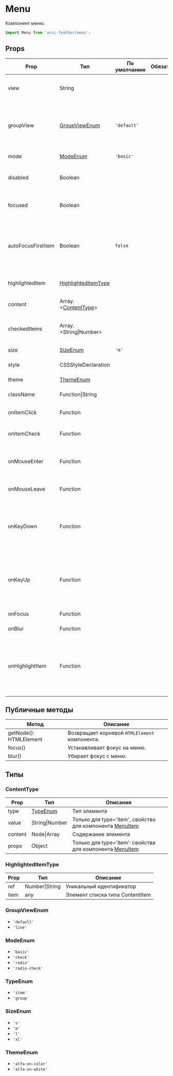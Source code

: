 # Menu

Компонент меню.

```javascript
import Menu from 'arui-feather/menu';
```




## Props


| Prop  | Тип  | По умолчанию | Обязательный | Описание |
| ----- | ---- | ------------ | ------------ |----------|
| view | String |  |  | Тип расположения меню: 'horizontal' |
| groupView | [GroupViewEnum](#GroupViewEnum) | `'default'`  |  | Размещение заголовка групп: обычное или в одну строку с первым элементом группы |
| mode | [ModeEnum](#ModeEnum) | `'basic'`  |  | Тип списка вариантов меню |
| disabled | Boolean |  |  | Управление возможностью изменения значения |
| focused | Boolean |  |  | Управление состоянием фокуса элемента |
| autoFocusFirstItem | Boolean | `false`  |  | Управление автоматическим фокусом на первом элементе при вызове публичного метода focus |
| highlightedItem | [HighlightedItemType](#HighlightedItemType) |  |  | Элемент меню, на котором стоит выделение |
| content | Array.<[ContentType](#ContentType)> |  |  | Список объектов ContentItem |
| checkedItems | Array.<String\|Number> |  |  | Список значений выбранных элементов |
| size | [SizeEnum](#SizeEnum) | `'m'`  |  | Размер компонента |
| style | CSSStyleDeclaration |  |  | Объект со стилями |
| theme | [ThemeEnum](#ThemeEnum) |  |  | Тема компонента |
| className | Function\|String |  |  | Дополнительный класс |
| onItemClick | Function |  |  | Обработчик клика по варианту меню |
| onItemCheck | Function |  |  | Обработчик выбора варианта меню |
| onMouseEnter | Function |  |  | Обработчик события наведения курсора на меню |
| onMouseLeave | Function |  |  | Обработчик события снятия курсора с меню |
| onKeyDown | Function |  |  | Обработчик события нажатия на клавишу клавиатуры в момент, когда фокус находится на компоненте |
| onKeyUp | Function |  |  | Обработчик события отжатия на клавишу клавиатуры в момент, когда фокус находится на компоненте |
| onFocus | Function |  |  | Обработчик фокуса |
| onBlur | Function |  |  | Обработчик снятия фокуса |
| onHighlightItem | Function |  |  | Обработчик события выделения элемента меню, принимает на вход переменную типа HighlightedItem |





## Публичные методы
| Метод  | Описание |
| ------ | -------- |
| getNode(): HTMLElement | Возвращает корневой `HTMLElement` компонента. |
| focus() | Устанавливает фокус на меню. |
| blur() | Убирает фокус с меню. |





## Типы




### <a id="ContentType"></a>ContentType

| Prop  | Тип  | Описание |
| ----- | ---- |----------|
| type | [TypeEnum](#TypeEnum) | Тип элемента |
| value | String\|Number | Только для type='item', свойство для компонента [MenuItem](../menu-item/) |
| content | Node\|Array | Содержание элемента |
| props | Object | Только для type='item': свойства для компонента [MenuItem](../menu-item/) |


### <a id="HighlightedItemType"></a>HighlightedItemType

| Prop  | Тип  | Описание |
| ----- | ---- |----------|
| ref | Number\|String | Уникальный идентификатор |
| item | any | Элемент списка типа ContentItem |







### <a id="GroupViewEnum"></a>GroupViewEnum

 * `'default'`
 * `'line'`


### <a id="ModeEnum"></a>ModeEnum

 * `'basic'`
 * `'check'`
 * `'radio'`
 * `'radio-check'`


### <a id="TypeEnum"></a>TypeEnum

 * `'item'`
 * `'group'`


### <a id="SizeEnum"></a>SizeEnum

 * `'s'`
 * `'m'`
 * `'l'`
 * `'xl'`


### <a id="ThemeEnum"></a>ThemeEnum

 * `'alfa-on-color'`
 * `'alfa-on-white'`



